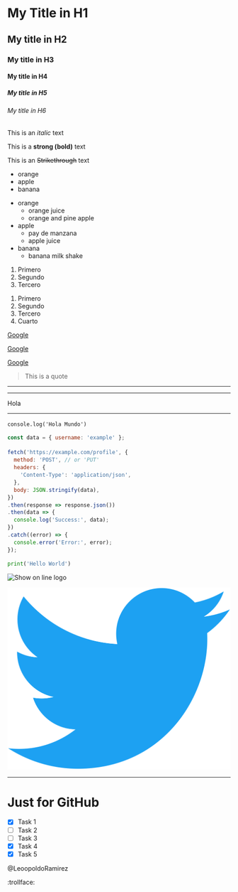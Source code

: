 <!-- This is a comment in markdown -->
# My Title in H1
## My title in H2
### My title in H3
#### My title in H4
##### My title in H5
###### My title in H6

<!-- #######  The title in H7 does not exists --> 

<!--Two lines to jump to the next line -->

<!-- italic text -->
This is an *italic*  text

<!-- strong -->
This is a **strong (bold)** text

<!-- strikethrough -->
This is an ~~Strikethrough~~ text

<!-- Unordered list -->
* orange
* apple
* banana

<!-- Unordered list with hierachy -->
* orange
    * orange juice
    * orange and pine apple
* apple
    * pay de manzana
    * apple juice
* banana
    * banana milk shake


<!-- ordered list  -->
1. Primero
2. Segundo
3. Tercero

<!--  ordered list, other form -->
1. Primero 
1. Segundo
1. Tercero
1. Cuarto

<!-- hyper links -->
[Google](https://www.google.com/)

[Google](https://www.google.com/ "Pointer Label")

[Google](https://www.google.com/ "Ir a google")


<!-- quotations -->
> This is a quote


<!-- this is line 3 times - or _  -->
___ 
---
Hola

---

<!-- single line of code  -->
`console.log('Hola Mundo')`


<!-- a block of code -->
```javascript
const data = { username: 'example' };

fetch('https://example.com/profile', {
  method: 'POST', // or 'PUT'
  headers: {
    'Content-Type': 'application/json',
  },
  body: JSON.stringify(data),
})
.then(response => response.json())
.then(data => {
  console.log('Success:', data);
})
.catch((error) => {
  console.error('Error:', error);
});

```

```python
print('Hello World')
```

![Show on line logo](https://image.flaticon.com/icons/svg/124/124010.svg "online logo")


![Show logo](images/twitter-logo.png "my twitter logo")

---



<!-- Just for Github -->
# Just for GitHub

<!-- Todo list -->
* [x] Task 1
* [ ] Task 2
* [ ] Task 3
* [x] Task 4
* [x] Task 5

<!-- send a notification for user -->
@LeoopoldoRamirez

<!--  github emoji list -->
:trollface:


<!-- 
look in google
github markdown cheat sheet
https://github.com/adam-p/markdown-here/wiki/Markdown-Cheatsheet
 -->